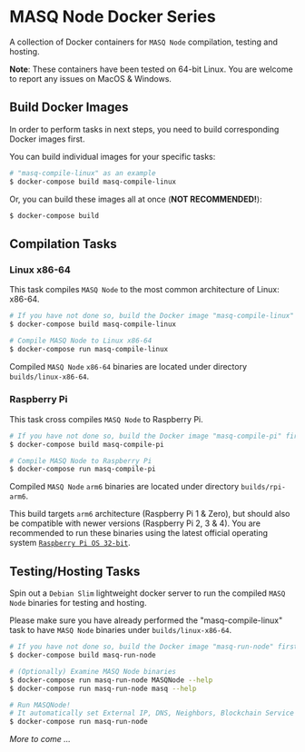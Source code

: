 # MASQ Node Docker Series

A collection of Docker containers for `MASQ Node` compilation, testing and hosting.

**Note**: These containers have been tested on 64-bit Linux. You are welcome to report any issues on MacOS & Windows.

## Build Docker Images

In order to perform tasks in next steps, you need to build corresponding Docker images first.

You can build individual images for your specific tasks:

```bash
# "masq-compile-linux" as an example
$ docker-compose build masq-compile-linux
```

Or, you can build these images all at once (**NOT RECOMMENDED!**):

```bash
$ docker-compose build
```

## Compilation Tasks

### Linux x86-64

This task compiles `MASQ Node` to the most common architecture of Linux: x86-64.

```bash
# If you have not done so, build the Docker image "masq-compile-linux" first
$ docker-compose build masq-compile-linux

# Compile MASQ Node to Linux x86-64
$ docker-compose run masq-compile-linux
```

Compiled `MASQ Node` `x86-64` binaries are located under directory `builds/linux-x86-64`.

### Raspberry Pi

This task cross compiles `MASQ Node` to Raspberry Pi.

```bash
# If you have not done so, build the Docker image "masq-compile-pi" first
$ docker-compose build masq-compile-pi

# Compile MASQ Node to Raspberry Pi
$ docker-compose run masq-compile-pi
```

Compiled `MASQ Node` `arm6` binaries are located under directory `builds/rpi-arm6`.

This build targets `arm6` architecture (Raspberry Pi 1 & Zero), but should also be compatible with newer versions (Raspberry Pi 2, 3 & 4). You are recommended to run these binaries using the latest official operating system [`Raspberry Pi OS 32-bit`](https://www.raspberrypi.org/software/operating-systems/#raspberry-pi-os-32-bit).

## Testing/Hosting Tasks

Spin out a `Debian Slim` lightweight docker server to run the compiled `MASQ Node` binaries for testing and hosting.

Please make sure you have already performed the "masq-compile-linux" task to have `MASQ Node` binaries under `builds/linux-x86-64`.

```bash
# If you have not done so, build the Docker image "masq-run-node" first
$ docker-compose build masq-run-node

# (Optionally) Examine MASQ Node binaries
$ docker-compose run masq-run-node MASQNode --help
$ docker-compose run masq-run-node masq --help

# Run MASQNode!
# It automatically set External IP, DNS, Neighbors, Blockchain Service URL & DB Password for you! But you'd better understand what you are doing!
$ docker-compose run masq-run-node
```

*More to come ...*
